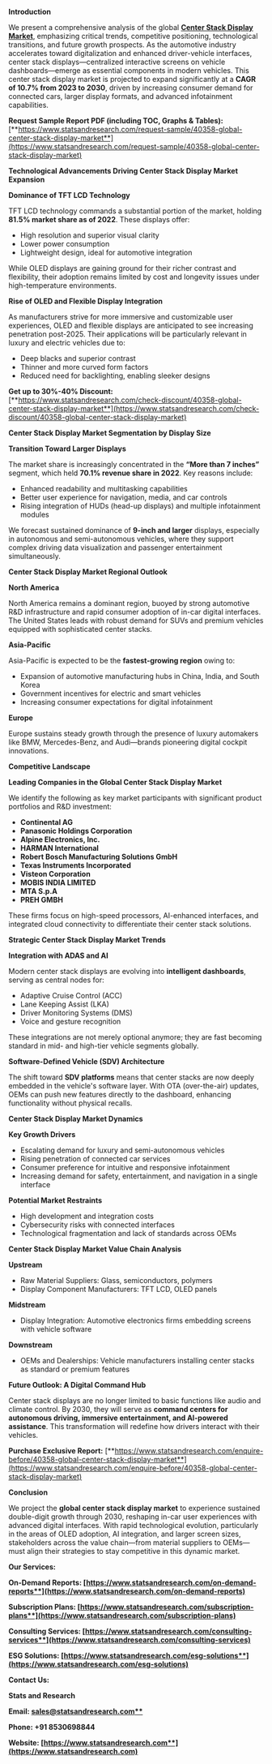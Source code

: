 ﻿**Introduction**

We present a comprehensive analysis of the global [**Center Stack Display Market**](https://www.statsandresearch.com/report/40358-global-center-stack-display-market), emphasizing critical trends, competitive positioning, technological transitions, and future growth prospects. As the automotive industry accelerates toward digitalization and enhanced driver-vehicle interfaces, center stack displays—centralized interactive screens on vehicle dashboards—emerge as essential components in modern vehicles. This center stack display market is projected to expand significantly at a **CAGR of 10.7% from 2023 to 2030**, driven by increasing consumer demand for connected cars, larger display formats, and advanced infotainment capabilities.

**Request Sample Report PDF (including TOC, Graphs & Tables):** [**https://www.statsandresearch.com/request-sample/40358-global-center-stack-display-market**](https://www.statsandresearch.com/request-sample/40358-global-center-stack-display-market)

**Technological Advancements Driving Center Stack Display Market Expansion**

**Dominance of TFT LCD Technology**

TFT LCD technology commands a substantial portion of the market, holding **81.5% market share as of 2022**. These displays offer:

- High resolution and superior visual clarity
- Lower power consumption
- Lightweight design, ideal for automotive integration

While OLED displays are gaining ground for their richer contrast and flexibility, their adoption remains limited by cost and longevity issues under high-temperature environments.

**Rise of OLED and Flexible Display Integration**

As manufacturers strive for more immersive and customizable user experiences, OLED and flexible displays are anticipated to see increasing penetration post-2025. Their applications will be particularly relevant in luxury and electric vehicles due to:

- Deep blacks and superior contrast
- Thinner and more curved form factors
- Reduced need for backlighting, enabling sleeker designs

**Get up to 30%-40% Discount:** [**https://www.statsandresearch.com/check-discount/40358-global-center-stack-display-market**](https://www.statsandresearch.com/check-discount/40358-global-center-stack-display-market)

**Center Stack Display Market Segmentation by Display Size**

**Transition Toward Larger Displays**

The market share is increasingly concentrated in the **“More than 7 inches”** segment, which held **70.1% revenue share in 2022**. Key reasons include:

- Enhanced readability and multitasking capabilities
- Better user experience for navigation, media, and car controls
- Rising integration of HUDs (head-up displays) and multiple infotainment modules

We forecast sustained dominance of **9-inch and larger** displays, especially in autonomous and semi-autonomous vehicles, where they support complex driving data visualization and passenger entertainment simultaneously.

**Center Stack Display Market Regional Outlook**

**North America**

North America remains a dominant region, buoyed by strong automotive R&D infrastructure and rapid consumer adoption of in-car digital interfaces. The United States leads with robust demand for SUVs and premium vehicles equipped with sophisticated center stacks.

**Asia-Pacific**

Asia-Pacific is expected to be the **fastest-growing region** owing to:

- Expansion of automotive manufacturing hubs in China, India, and South Korea
- Government incentives for electric and smart vehicles
- Increasing consumer expectations for digital infotainment

**Europe**

Europe sustains steady growth through the presence of luxury automakers like BMW, Mercedes-Benz, and Audi—brands pioneering digital cockpit innovations.

**Competitive Landscape**

**Leading Companies in the Global Center Stack Display Market**

We identify the following as key market participants with significant product portfolios and R&D investment:

- **Continental AG**
- **Panasonic Holdings Corporation**
- **Alpine Electronics, Inc.**
- **HARMAN International**
- **Robert Bosch Manufacturing Solutions GmbH**
- **Texas Instruments Incorporated**
- **Visteon Corporation**
- **MOBIS INDIA LIMITED**
- **MTA S.p.A**
- **PREH GMBH**

These firms focus on high-speed processors, AI-enhanced interfaces, and integrated cloud connectivity to differentiate their center stack solutions.

**Strategic Center Stack Display Market Trends**

**Integration with ADAS and AI**

Modern center stack displays are evolving into **intelligent dashboards**, serving as central nodes for:

- Adaptive Cruise Control (ACC)
- Lane Keeping Assist (LKA)
- Driver Monitoring Systems (DMS)
- Voice and gesture recognition

These integrations are not merely optional anymore; they are fast becoming standard in mid- and high-tier vehicle segments globally.

**Software-Defined Vehicle (SDV) Architecture**

The shift toward **SDV platforms** means that center stacks are now deeply embedded in the vehicle's software layer. With OTA (over-the-air) updates, OEMs can push new features directly to the dashboard, enhancing functionality without physical recalls.

**Center Stack Display Market Dynamics**

**Key Growth Drivers**

- Escalating demand for luxury and semi-autonomous vehicles
- Rising penetration of connected car services
- Consumer preference for intuitive and responsive infotainment
- Increasing demand for safety, entertainment, and navigation in a single interface

**Potential Market Restraints**

- High development and integration costs
- Cybersecurity risks with connected interfaces
- Technological fragmentation and lack of standards across OEMs

**Center Stack Display Market Value Chain Analysis**

**Upstream**

- Raw Material Suppliers: Glass, semiconductors, polymers
- Display Component Manufacturers: TFT LCD, OLED panels

**Midstream**

- Display Integration: Automotive electronics firms embedding screens with vehicle software

**Downstream**

- OEMs and Dealerships: Vehicle manufacturers installing center stacks as standard or premium features

**Future Outlook: A Digital Command Hub**

Center stack displays are no longer limited to basic functions like audio and climate control. By 2030, they will serve as **command centers for autonomous driving, immersive entertainment, and AI-powered assistance**. This transformation will redefine how drivers interact with their vehicles.

**Purchase Exclusive Report:** [**https://www.statsandresearch.com/enquire-before/40358-global-center-stack-display-market**](https://www.statsandresearch.com/enquire-before/40358-global-center-stack-display-market)

**Conclusion**

We project the **global center stack display market** to experience sustained double-digit growth through 2030, reshaping in-car user experiences with advanced digital interfaces. With rapid technological evolution, particularly in the areas of OLED adoption, AI integration, and larger screen sizes, stakeholders across the value chain—from material suppliers to OEMs—must align their strategies to stay competitive in this dynamic market.

**Our Services:**

**On-Demand Reports: [https://www.statsandresearch.com/on-demand-reports**](https://www.statsandresearch.com/on-demand-reports)**

**Subscription Plans: [https://www.statsandresearch.com/subscription-plans**](https://www.statsandresearch.com/subscription-plans)**

**Consulting Services: [https://www.statsandresearch.com/consulting-services**](https://www.statsandresearch.com/consulting-services)**

**ESG Solutions: [https://www.statsandresearch.com/esg-solutions**](https://www.statsandresearch.com/esg-solutions)**

**Contact Us:**

**Stats and Research**

**Email: [sales@statsandresearch.com**](mailto:sales@statsandresearch.com)**

**Phone: +91 8530698844**

**Website: [https://www.statsandresearch.com**](https://www.statsandresearch.com)**

